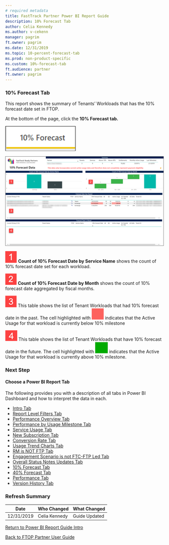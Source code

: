 ```yaml
---
# required metadata
title: FastTrack Partner Power BI Report Guide
description: 10% Forecast Tab
author: Celia Kennedy
ms.author: v-cekenn
manager: pagrim
ft.owner: pagrim
ms.date: 12/31/2019
ms.topic: 10-percent-forecast-tab
ms.prod: non-product-specific
ms.custom: 10%-forecast-tab
ft.audience: partner
ft.owner: pagrim
---
```


### 10% Forecast Tab

This report shows the summary of Tenants’ Workloads that has the 10% forecast date set in FTOP.

At the bottom of the page, click the **10% Forecast tab.**

![10-percent-forecast-tab.png](media/10-percent-forecast-tab.png "10% Forecast Tab")

![10-percent-forecast-data.png](media/10-percent-forecast-data.png "10% Forecast Data")

![one.png](media/one.png "One") **Count of 10% Forecast Date by Service Name** shows the count of 10% forecast date set for each workload.

![two.png](media/two.png "Two") **Count of 10% Forecast Date by Month** shows the count of 10% forecast date aggregated by fiscal months.

![three.png](media/three.png "Three") This table shows the list of Tenant Workloads that had 10% forecast date in the past. The cell highlighted with ![red-square.png](media/red-square.png "Active Usage below 10% milestone") indicates that the Active Usage for that workload is currently below 10% milestone

![four.png](media/four.png "Four") This table shows the list of Tenant Workloads that have 10% forecast date in the future. The cell highlighted with ![green-square.png](media/green-square.png "Active Usage above 10% milestone") indicates that the Active Usage for that workload is currently above 10% milestone.

### Next Step

#### Choose a Power BI Report Tab

The following provides you with a description of all tabs in Power BI Dashboard and how to interpret the data in each.

- [Intro Tab](intro-tab.md)
- [Report Level Filters Tab](report-level-filters-tab.md)
- [Performance Overview Tab](performance-overview-tab.md)
- [Performance by Usage Milestone Tab](performance-by-usage-milestone-tab.md)
- [Service Usage Tab](service-usage-tab.md)
- [New Subscription Tab](new-subscription-tab.md)
- [Conversion Rate Tab](conversion-rate-tab.md)
- [Usage Trend Charts Tab](usage-trend-charts-tab.md)
- [RM is NOT FTP Tab](rm-not-ftp-tab.md)
- [Engagement Scenario is not FTC-FTP Led Tab](engagement-scenario-not-ftc-ftp-led-tab.md)
- [Overall Status Notes Updates Tab](overall-status-notes-updates-tab.md)
- [10% Forecast Tab](10-percent-forecast-tab.md)
- [40% Forecast Tab](40-percent-forecast-tab.md)
- [Performance Tab](performance-tab.md)
- [Version History Tab](version-history-tab.md)

### Refresh Summary

|Date|Who Changed|What Changed|
|---------|---------------|----------------------------|
|12/31/2019| Celia Kennedy| Guide Updated|

[Return to Power BI Report Guide Intro](index.md)

[Back to FTOP Partner User Guide](https://partner-docs.microsoft.com/partner-site/ftop-partner-user-guide/index.html)
